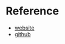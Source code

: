 # Reference

- [website](https://systems.codeyourfuture.io/projects/output-and-error-handling/)
- [github](https://github.com/CodeYourFuture/immersive-go-course/blob/main/projects/output-and-error-handling)
